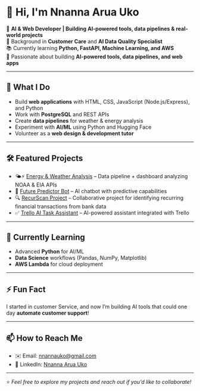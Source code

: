 # 👋 Hi, I'm Nnanna Arua Uko

🌱 **AI & Web Developer | Building AI-powered tools, data pipelines & real-world projects**  
💼 Background in **Customer Care** and **AI Data Quality Specialist**  
📚 Currently learning **Python, FastAPI, Machine Learning, and AWS**  
🚀 Passionate about building **AI-powered tools, data pipelines, and web apps**

---

## 🔧 What I Do
- Build **web applications** with HTML, CSS, JavaScript (Node.js/Express), and Python 
- Work with **PostgreSQL** and REST APIs  
- Create **data pipelines** for weather & energy analysis  
- Experiment with **AI/ML** using Python and Hugging Face  
- Volunteer as a **web design & development tutor**  

---

## 🛠 Featured Projects
- 🌤️⚡ [Energy & Weather Analysis](https://github.com/Nwasir/my_project/tree/main/energy-analysis) – Data pipeline + dashboard analyzing NOAA & EIA APIs  
- 🤖 [Future Predictor Bot](https://github.com/Nwasir/future_predictor_bot) – AI chatbot with predictive capabilities  
- 🔍 [RecurScan Project](https://github.com/Nwasir/recur-scan) – Collaborative project for identifying recurring financial transactions from bank data 
- ✅ [Trello AI Task Assistant](https://github.com/Nwasir/trello-ai-task-assistant) – AI-powered assistant integrated with Trello  

---

## 📘 Currently Learning
- Advanced **Python** for AI/ML  
- **Data Science** workflows (Pandas, NumPy, Matplotlib)  
- **AWS Lambda** for cloud deployment  

---

## ⚡ Fun Fact
I started in customer Service, and now I’m building AI tools that could one day **automate customer support**!

---

## 📫 How to Reach Me
- ✉️ Email: [nnannauko@gmail.com](mailto:nnannauko@gmail.com)  
- 💼 LinkedIn: [Nnanna Arua Uko](https://www.linkedin.com/in/nnanna-arua-uko-42453821a)

---

⭐️ *Feel free to explore my projects and reach out if you’d like to collaborate!*
